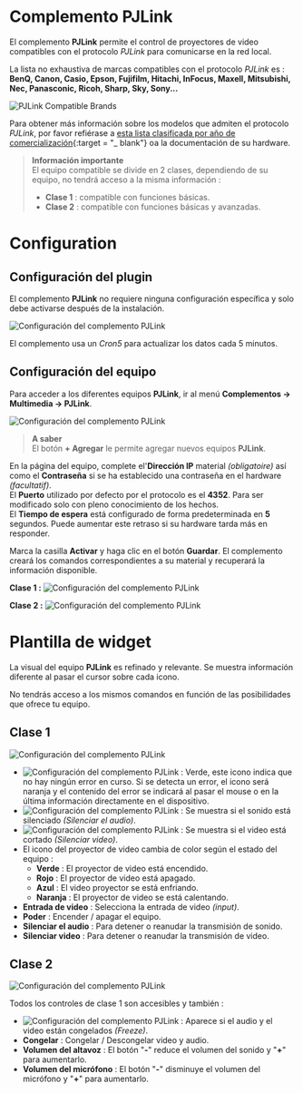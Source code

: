 # Complemento PJLink

El complemento **PJLink** permite el control de proyectores de video compatibles con el protocolo *PJLink* para comunicarse en la red local.

La lista no exhaustiva de marcas compatibles con el protocolo *PJLink* es : **BenQ, Canon, Casio, Epson, Fujifilm, Hitachi, InFocus, Maxell, Mitsubishi, Nec, Panasconic, Ricoh, Sharp, Sky, Sony...**

![PJLink Compatible Brands](../images/compatibleBrands.png)

Para obtener más información sobre los modelos que admiten el protocolo *PJLink*, por favor refiérase a [esta lista clasificada por año de comercialización](https://pjlink.jbmia.or.jp/english/list.html){:target = "\_ blank"} oa la documentación de su hardware.

> **Información importante**    
> El equipo compatible se divide en 2 clases, dependiendo de su equipo, no tendrá acceso a la misma información :
> * **Clase 1** : compatible con funciones básicas.
> * **Clase 2** : compatible con funciones básicas y avanzadas.


# Configuration

## Configuración del plugin

El complemento **PJLink** no requiere ninguna configuración específica y solo debe activarse después de la instalación.

![Configuración del complemento PJLink](../images/pjlink0.png)

El complemento usa un *Cron5* para actualizar los datos cada 5 minutos.

## Configuración del equipo

Para acceder a los diferentes equipos **PJLink**, ir al menú **Complementos → Multimedia → PJLink**.

![Configuración del complemento PJLink](../images/pjlink1.png)

> **A saber**    
> El botón **+ Agregar** le permite agregar nuevos equipos **PJLink**.

En la página del equipo, complete el'**Dirección IP** material *(obligatoire)* así como el **Contraseña** si se ha establecido una contraseña en el hardware *(facultatif)*.    
El **Puerto** utilizado por defecto por el protocolo es el **4352**. Para ser modificado solo con pleno conocimiento de los hechos.    
El **Tiempo de espera** está configurado de forma predeterminada en **5** segundos. Puede aumentar este retraso si su hardware tarda más en responder.

Marca la casilla **Activar** y haga clic en el botón **Guardar**. El complemento creará los comandos correspondientes a su material y recuperará la información disponible.

**Clase 1 :**
![Configuración del complemento PJLink](../images/pjlink2.png)

**Clase 2 :**
![Configuración del complemento PJLink](../images/pjlink3.png)

# Plantilla de widget

La visual del equipo **PJLink** es refinado y relevante. Se muestra información diferente al pasar el cursor sobre cada icono.

No tendrás acceso a los mismos comandos en función de las posibilidades que ofrece tu equipo.

## Clase 1

![Configuración del complemento PJLink](../images/pjlink4.png)

* ![Configuración del complemento PJLink](../images/pjlink6.png) : Verde, este icono indica que no hay ningún error en curso. Si se detecta un error, el icono será naranja y el contenido del error se indicará al pasar el mouse o en la última información directamente en el dispositivo.
* ![Configuración del complemento PJLink](../images/pjlink7.png) : Se muestra si el sonido está silenciado *(Silenciar el audio)*.
* ![Configuración del complemento PJLink](../images/pjlink8.png) : Se muestra si el video está cortado *(Silenciar video)*.
* El icono del proyector de video cambia de color según el estado del equipo :
  * **Verde** : El proyector de video está encendido.
  * **Rojo** : El proyector de video está apagado.
  * **Azul** : El video proyector se está enfriando.
  * **Naranja** : El proyector de video se está calentando.
* **Entrada de video** : Selecciona la entrada de video *(input)*.
* **Poder** : Encender / apagar el equipo.
* **Silenciar el audio** : Para detener o reanudar la transmisión de sonido.
* **Silenciar video** : Para detener o reanudar la transmisión de video.

## Clase 2

![Configuración del complemento PJLink](../images/pjlink5.png)

Todos los controles de clase 1 son accesibles y también :

* ![Configuración del complemento PJLink](../images/pjlink9.png) : Aparece si el audio y el video están congelados *(Freeze)*.
* **Congelar** : Congelar / Descongelar video y audio.
* **Volumen del altavoz** : El botón "**-**" reduce el volumen del sonido y "**+**" para aumentarlo.
* **Volumen del micrófono** : El botón "**-**" disminuye el volumen del micrófono y "**+**" para aumentarlo.
